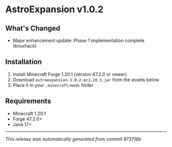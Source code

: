 # AstroExpansion v1.0.2

## What's Changed
- Major enhancement update: Phase 1 implementation complete (knoxhack)

## Installation
1. Install Minecraft Forge 1.20.1 (version 47.2.0 or newer)
2. Download `astroexpansion-1.0.2-mc1.20.1.jar` from the assets below
3. Place it in your `.minecraft/mods` folder

## Requirements
- Minecraft 1.20.1
- Forge 47.2.0+
- Java 17+

---
*This release was automatically generated from commit 973716b*
